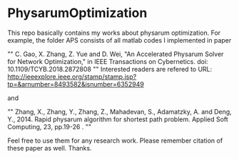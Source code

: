 # PhysarumOptimization

This repo basically contains my works about physarum optimization. For example, the folder APS consists of all matlab codes 
I implemented in paper 

""
C. Gao, X. Zhang, Z. Yue and D. Wei, "An Accelerated Physarum Solver for Network Optimization," in IEEE Transactions on Cybernetics. doi: 10.1109/TCYB.2018.2872808 "" Interested readers are refered to URL: http://ieeexplore.ieee.org/stamp/stamp.jsp?tp=&arnumber=8493582&isnumber=6352949

and 

""  Zhang, X., Zhang, Y., Zhang, Z., Mahadevan, S., Adamatzky, A. and Deng, Y., 2014. Rapid physarum algorithm for shortest path problem. Applied Soft Computing, 23, pp.19-26 . ""

Feel free to use them for any research work. Please remember citation of these paper as well. Thanks.

